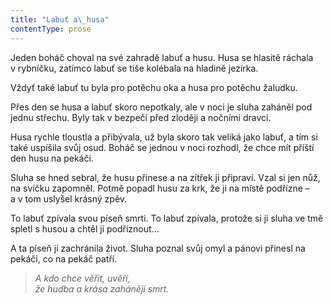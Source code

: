 ```yaml
---
title: "Labuť a\_husa"
contentType: prose
---
```


  

Jeden boháč choval na své zahradě labuť a husu. Husa se hlasitě ráchala v rybníčku, zatímco labuť se tiše kolébala na hladině jezírka.

Vždyť také labuť tu byla pro potěchu oka a husa pro potěchu žaludku.

Přes den se husa a labuť skoro nepotkaly, ale v noci je sluha zaháněl pod jednu střechu. Byly tak v bezpečí před zloději a nočními dravci.

Husa rychle tloustla a přibývala, už byla skoro tak veliká jako labuť, a tím si také uspíšila svůj osud. Boháč se jednou v noci rozhodl, že chce mít příští den husu na pekáči.

Sluha se hned sebral, že husu přinese a na zítřek ji připraví. Vzal si jen nůž, na svíčku zapomněl. Potmě popadl husu za krk, že ji na místě podřízne – a v tom uslyšel krásný zpěv.

To labuť zpívala svou píseň smrti. To labuť zpívala, protože si ji sluha ve tmě spletl s husou a chtěl ji podříznout…

A ta píseň jí zachránila život. Sluha poznal svůj omyl a pánovi přinesl na pekáči, co na pekáč patří.

> _A kdo chce věřit, uvěří,  
> že hudba a krása zahánějí smrt._
